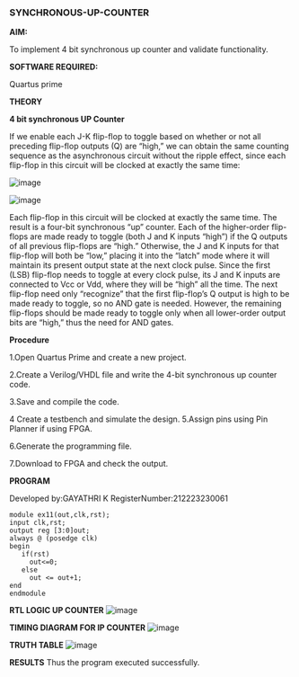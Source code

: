 ### SYNCHRONOUS-UP-COUNTER

**AIM:**

To implement 4 bit synchronous up counter and validate functionality.

**SOFTWARE REQUIRED:**

Quartus prime

**THEORY**

**4 bit synchronous UP Counter**

If we enable each J-K flip-flop to toggle based on whether or not all preceding flip-flop outputs (Q) are “high,” we can obtain the same counting sequence as the asynchronous circuit without the ripple effect, since each flip-flop in this circuit will be clocked at exactly the same time:

![image](https://github.com/naavaneetha/SYNCHRONOUS-UP-COUNTER/assets/154305477/d5db3fa0-e413-404c-b80e-b2f39d82e7e8)


![image](https://github.com/naavaneetha/SYNCHRONOUS-UP-COUNTER/assets/154305477/52cb61eb-d04b-442d-810c-31185a68410b)

Each flip-flop in this circuit will be clocked at exactly the same time.
The result is a four-bit synchronous “up” counter. Each of the higher-order flip-flops are made ready to toggle (both J and K inputs “high”) if the Q outputs of all previous flip-flops are “high.”
Otherwise, the J and K inputs for that flip-flop will both be “low,” placing it into the “latch” mode where it will maintain its present output state at the next clock pulse.
Since the first (LSB) flip-flop needs to toggle at every clock pulse, its J and K inputs are connected to Vcc or Vdd, where they will be “high” all the time.
The next flip-flop need only “recognize” that the first flip-flop’s Q output is high to be made ready to toggle, so no AND gate is needed.
However, the remaining flip-flops should be made ready to toggle only when all lower-order output bits are “high,” thus the need for AND gates.

**Procedure**

1.Open Quartus Prime and create a new project.

2.Create a Verilog/VHDL file and write the 4-bit synchronous up counter code.

3.Save and compile the code.

4 Create a testbench and simulate the design.
5.Assign pins using Pin Planner if using FPGA.

6.Generate the programming file.

7.Download to FPGA and check the output.

**PROGRAM**


Developed by:GAYATHRI K
RegisterNumber:212223230061
```
module ex11(out,clk,rst);
input clk,rst;
output reg [3:0]out;
always @ (posedge clk)
begin
   if(rst)
     out<=0;
   else 
     out <= out+1;
end
endmodule
```

**RTL LOGIC UP COUNTER**
![image](https://github.com/user-attachments/assets/875764d3-331a-419b-9dc8-b3687d1d5e01)


**TIMING DIAGRAM FOR IP COUNTER**
![image](https://github.com/user-attachments/assets/a2b73291-44ab-48bc-a9d8-c16736072bfd)


**TRUTH TABLE**
![image](https://github.com/user-attachments/assets/b07a7f77-d8db-4e06-bc3f-a8086a3e879e)


**RESULTS**
Thus the program executed successfully.
